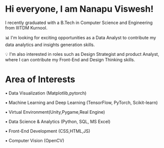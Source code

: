 # Hi everyone, I am Nanapu Viswesh!
 I recently graduated with a B.Tech in Computer Science and Engineering from IIITDM Kurnool.
 
📊 I'm looking for exciting opportunities as a Data Analyst to contribute my data  analytics and insights generation skills.

💡 I'm also interested in roles such as Design Strategist and product Analyst, where I can contribute my Front-End and Design Thinking skills.

# Area of Interests

• Data Visualization (Matplotlib,pytorch)

• Machine Learning and Deep Learning (TensorFlow, PyTorch, Scikit-learn)

• Virtual Environment(Unity,Pygame,Real Engine)

• Data Science & Analytics (Python, SQL, MS Excel)

• Front-End Development (CSS,HTML,JS)

• Computer Vision (OpenCV)


